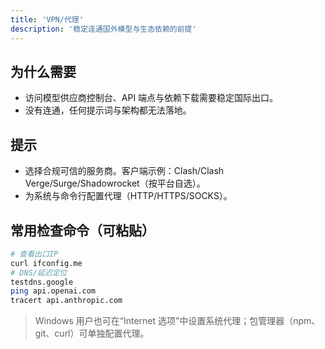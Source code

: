 ```yaml
---
title: 'VPN/代理'
description: '稳定连通国外模型与生态依赖的前提'
---
```


## 为什么需要

- 访问模型供应商控制台、API 端点与依赖下载需要稳定国际出口。
- 没有连通，任何提示词与架构都无法落地。

## 提示

- 选择合规可信的服务商。客户端示例：Clash/Clash Verge/Surge/Shadowrocket（按平台自选）。
- 为系统与命令行配置代理（HTTP/HTTPS/SOCKS）。

## 常用检查命令（可粘贴）

```bash
# 查看出口IP
curl ifconfig.me
# DNS/延迟定位
testdns.google
ping api.openai.com
tracert api.anthropic.com
```

> Windows 用户也可在“Internet 选项”中设置系统代理；包管理器（npm、git、curl）可单独配置代理。
